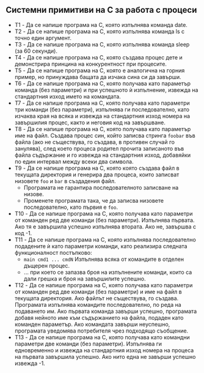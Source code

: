 ## Cистемни примитиви на C за работа с процеси

* T1 - Да се напише програма на C, която изпълнява команда date.
* T2 - Да се напише програма на C, която изпълнява команда ls с точно един аргумент.
* T3 - Да се напише програма на C, която изпълнява команда sleep (за 60 секунди).
* T4 - Да се напише програма на C, която създава процес дете и демонстрира принцина на конкурентност при процесите.
* T5 - Да се напише програма на C, която е аналогична на горния пример, но принуждава бащата да изчака сина си да завърши.
* T6 - Да се напише програма на С, която получава като параметър команда (без параметри) и при успешното ѝ изпълнение, извежда на стандартния изход името на командата.
* T7 - Да се напише програма на С, която получава като параметри три команди (без параметри), изпълнява ги последователно, като изчаква края на всяка и извежда на стандартния изход номера на завършилия процес, както и неговия код на завършване.
* T8 -  Да се напише програма на С, която получава като параметър име на файл. Създава процес син, който записва стринга `foobar` във файла (ако не съществува, го създава, в противен случай го занулява), след което процеса родител прочита записаното във файла съдържание и го извежда на стандартния изход, добавяйки по един интервал между всеки два символа.
* T9 - Да се напише програма на C, която която създава файл в текущата директория и генерира два процесa, които записват низовете `foo` и `bar` в създадения файл.
	* Програмата не гарантира последователното записване на низове.
	* Променете програмата така, че да записва низовете последователно, като първия е `foo`.
* T10 - Да се напише програма на C, която получава като параметри от команден ред две команди (без параметри). Изпълнява първата. Ако тя е завършила успешно изпълнява втората. Ако не, завършва с код -1.
* T11 - Да се напише програма на C, която изпълнява последователно подадените ѝ като параметри команди, като реализира следната функционалност постъпково:
	* `main cmd1 ... cmdN` Изпълнява всяка от командите в отделен дъщерен процес.
	* ... при което се запазва броя на изпълнените команди, които са дали грешка и броя на завършилите успешно.
* T12 - Да се напише програма на C, която получава като параметри от команден ред две команди (без параметри) и име на файл в текущата директория. Ако файлът не съществува, го създава. Програмата изпълнява командите последователно, по реда на подаването им. Ако първата команда завърши успешно, програмата добавя нейното име към съдържанието на файла, подаден като команден параметър. Ако командата завърши неуспешно, програмата уведомява потребителя чрез подходящо съобщение.
* T13 - Да се напише програма на C, която получава като командни параметри две команди (без параметри). Изпълнява ги едновременно и извежда на стандартния изход номера на процеса на първата завършила успешно. Ако нито една не завърши успешно извежда -1.
